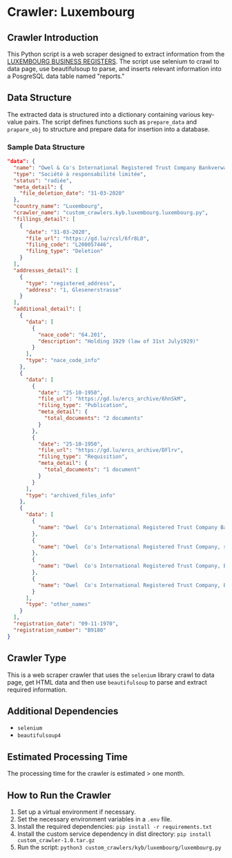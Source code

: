 # Crawler: Luxembourg

## Crawler Introduction
This Python script is a web scraper designed to extract information from the [LUXEMBOURG BUSINESS REGISTERS](https://www.lbr.lu/). The script use selenium to crawl to data page, use beautifulsoup to parse, and inserts relevant information into a PosgreSQL data table named "reports."

## Data Structure
The extracted data is structured into a dictionary containing various key-value pairs. The script defines functions such as `prepare_data` and `prapare_obj` to structure and prepare data for insertion into a database.

### Sample Data Structure
```json
"data": {
  "name": "Owel & Co's International Registered Trust Company Bankverwaltungsgesellschaft  m.b.H., Luxemburg",
  "type": "Société à responsabilité limitée",
  "status": "radiée",
  "meta_detail": {
    "file_deletion_date": "31-03-2020"
  },
  "country_name": "Luxembourg",
  "crawler_name": "custom_crawlers.kyb.luxembourg.luxembourg.py",
  "fillings_detail": [
    {
      "date": "31-03-2020",
      "file_url": "https://gd.lu/rcsl/6fr8L0",
      "filing_code": "L200057446",
      "filing_type": "Deletion"
    }
  ],
  "addresses_detail": [
    {
      "type": "registered_address",
      "address": "1, Glesenerstrasse"
    }
  ],
  "additional_detail": [
    {
      "data": [
        {
          "nace_code": "64.201",
          "description": "Holding 1929 (law of 31st July1929)"
        }
      ],
      "type": "nace_code_info"
    },
    {
      "data": [
        {
          "date": "25-10-1950",
          "file_url": "https://gd.lu/ercs_archive/6hnSkM",
          "filing_type": "Publication",
          "meta_detail": {
            "total_documents": "2 documents"
          }
        },
        {
          "date": "25-10-1950",
          "file_url": "https://gd.lu/ercs_archive/DFlrv",
          "filing_type": "Requisition",
          "meta_detail": {
            "total_documents": "1 document"
          }
        }
      ],
      "type": "archived_files_info"
    },
    {
      "data": [
        {
          "name": "Owel  Co's International Registered Trust Company Bankverwaltungsgesellschaft  m.b.H., Luxemburg"
        },
        {
          "name": "Owel  Co's International Registered Trust Company, société à responsabilité limitée de gestion des banques, Luxembourg"
        },
        {
          "name": "Owel  Co's International Registered Trust Company, Bank Management Limited, Luxembourg"
        },
        {
          "name": "Owel  Co's International Registered Trust Company, Bank-Beheers Naamloze Vennootschap, Luxemburg"
        }
      ],
      "type": "other_names"
    }
  ],
  "registration_date": "09-11-1970",
  "registration_number": "B9180"
}
```

## Crawler Type
This is a web scraper crawler that uses the `selenium` library crawl to data page, get HTML data and then use `beautifulsoup` to parse and extract required information.

## Additional Dependencies
- `selenium`
- `beautifulsoup4`

## Estimated Processing Time
The processing time for the crawler is estimated > one month.

## How to Run the Crawler
1. Set up a virtual environment if necessary.
2. Set the necessary environment variables in a `.env` file.
3. Install the required dependencies: `pip install -r requirements.txt`
4. Install the custom service dependency in dist directory: `pip install custom_crawler-1.0.tar.gz` 
5. Run the script: `python3 custom_crawlers/kyb/luxembourg/luxembourg.py`